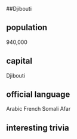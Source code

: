 ##Djibouti
## population
940,000

## capital
Djibouti
 
## official language
Arabic
French
Somali
Afar

## interesting trivia



